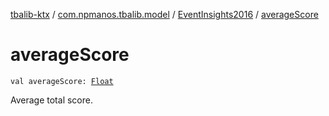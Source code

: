 [tbalib-ktx](../../index.md) / [com.npmanos.tbalib.model](../index.md) / [EventInsights2016](index.md) / [averageScore](./average-score.md)

# averageScore

`val averageScore: `[`Float`](https://kotlinlang.org/api/latest/jvm/stdlib/kotlin/-float/index.html)

Average total score.

